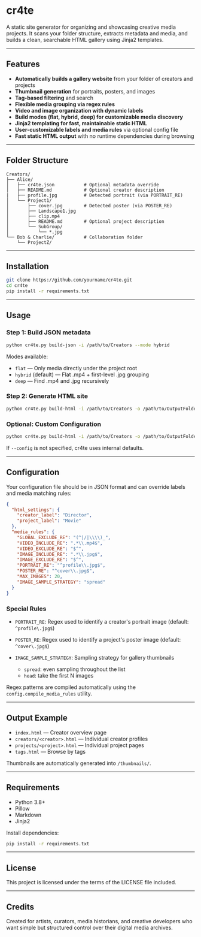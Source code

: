 # cr4te

A static site generator for organizing and showcasing creative media projects. It scans your folder structure, extracts metadata and media, and builds a clean, searchable HTML gallery using Jinja2 templates.

---

## Features

* **Automatically builds a gallery website** from your folder of creators and projects
* **Thumbnail generation** for portraits, posters, and images
* **Tag-based filtering** and search
* **Flexible media grouping via regex rules**
* **Video and image organization with dynamic labels**
* **Build modes (flat, hybrid, deep) for customizable media discovery**
* **Jinja2 templating for fast, maintainable static HTML**
* **User-customizable labels and media rules** via optional config file
* **Fast static HTML output** with no runtime dependencies during browsing

---

## Folder Structure

```
Creators/
├── Alice/
│   ├── cr4te.json           # Optional metadata override
│   ├── README.md            # Optional creator description
|   ├── profile.jpg          # Detected portrait (via PORTRAIT_RE)
│   └── Project1/
│       ├── cover.jpg        # Detected poster (via POSTER_RE)
│       ├── Landscape1.jpg
│       ├── clip.mp4
│       ├── README.md        # Optional project description
│       └── SubGroup/
│           └── *.jpg
└── Bob & Charlie/           # Collaboration folder
    └── ProjectZ/
```

---

## Installation

```bash
git clone https://github.com/yourname/cr4te.git
cd cr4te
pip install -r requirements.txt
```

---

## Usage

### Step 1: Build JSON metadata

```bash
python cr4te.py build-json -i /path/to/Creators --mode hybrid
```

Modes available:

* `flat` — Only media directly under the project root
* `hybrid` (default) — Flat .mp4 + first-level .jpg grouping
* `deep` — Find .mp4 and .jpg recursively

### Step 2: Generate HTML site

```bash
python cr4te.py build-html -i /path/to/Creators -o /path/to/OutputFolder
```

### Optional: Custom Configuration

```bash
python cr4te.py build-html -i /path/to/Creators -o /path/to/OutputFolder --config config/cr4te_config.json
```

If `--config` is not specified, cr4te uses internal defaults.

---

## Configuration

Your configuration file should be in JSON format and can override labels and media matching rules:

```json
{
  "html_settings": {
    "creator_label": "Director",
    "project_label": "Movie"
  },
  "media_rules": {
    "GLOBAL_EXCLUDE_RE": "(^|/|\\\\)_",
    "VIDEO_INCLUDE_RE": ".*\\.mp4$",
    "VIDEO_EXCLUDE_RE": "$^",
    "IMAGE_INCLUDE_RE": ".*\\.jpg$",
    "IMAGE_EXCLUDE_RE": "$^",
    "PORTRAIT_RE": "^profile\\.jpg$",
    "POSTER_RE": "^cover\\.jpg$",
    "MAX_IMAGES": 20,
    "IMAGE_SAMPLE_STRATEGY": "spread"
  }
}
```

### Special Rules

* `PORTRAIT_RE`: Regex used to identify a creator's portrait image (default: `^profile\.jpg$`)
* `POSTER_RE`: Regex used to identify a project's poster image (default: `^cover\.jpg$`)
* `IMAGE_SAMPLE_STRATEGY`: Sampling strategy for gallery thumbnails

  * `spread`: even sampling throughout the list
  * `head`: take the first N images

Regex patterns are compiled automatically using the `config.compile_media_rules` utility.

---

## Output Example

* `index.html` — Creator overview page
* `creators/<creator>.html` — Individual creator profiles
* `projects/<project>.html` — Individual project pages
* `tags.html` — Browse by tags

Thumbnails are automatically generated into `/thumbnails/`.

---

## Requirements

* Python 3.8+
* Pillow
* Markdown
* Jinja2

Install dependencies:

```bash
pip install -r requirements.txt
```

---

## License

This project is licensed under the terms of the LICENSE file included.

---

## Credits

Created for artists, curators, media historians, and creative developers who want simple but structured control over their digital media archives.

